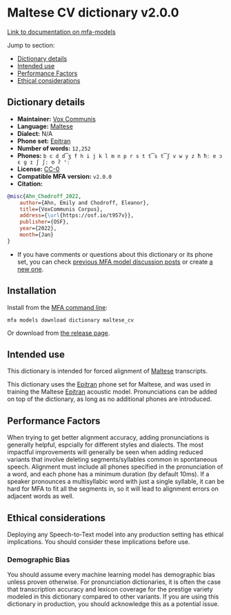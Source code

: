 
# Maltese CV dictionary v2.0.0

[Link to documentation on mfa-models](https://mfa-models.readthedocs.io/en/main/dictionary/maltese_cv.html)

Jump to section:

- [Dictionary details](#dictionary-details)
- [Intended use](#intended-use)
- [Performance Factors](#performance-factors)
- [Ethical considerations](#ethical-considerations)

## Dictionary details

- **Maintainer:** [Vox Communis](https://osf.io/t957v/)
- **Language:** [Maltese](https://en.wikipedia.org/wiki/Maltese_language)
- **Dialect:** N/A
- **Phone set:** [Epitran](https://github.com/dmort27/epitran)
- **Number of words:** `12,252`
- **Phones:** `b c d d͡ʒ f h i j k l m n p r s t t͡s t͡ʃ v w y z ħ ħː ɐ ɔ ɛ ɡ ɪ ʃ ʃː ʊ ʔ ˤː`
- **License:** [CC-0](https://creativecommons.org/publicdomain/zero/1.0/)
- **Compatible MFA version:** `v2.0.0`
- **Citation:**

```bibtex
@misc{Ahn_Chodroff_2022,
	author={Ahn, Emily and Chodroff, Eleanor},
	title={VoxCommunis Corpus},
	address={\url{https://osf.io/t957v}},
	publisher={OSF},
	year={2022},
	month={Jan}
}
```

- If you have comments or questions about this dictionary or its phone set, you can check [previous MFA model discussion posts](https://github.com/MontrealCorpusTools/mfa-models/discussions?discussions_q=Maltese+CV+dictionary+v2.0.0) or create [a new one](https://github.com/MontrealCorpusTools/mfa-models/discussions/new).

## Installation

Install from the [MFA command line](https://montreal-forced-aligner.readthedocs.io/en/latest/user_guide/models/index.html):

```
mfa models download dictionary maltese_cv
```

Or download from [the release page](https://github.com/MontrealCorpusTools/mfa-models/releases/tag/dictionary-maltese_cv-v2.0.0).

## Intended use

This dictionary is intended for forced alignment of [Maltese](https://en.wikipedia.org/wiki/Maltese_language) transcripts.

This dictionary uses the [Epitran](https://github.com/dmort27/epitran) phone set for Maltese, and was used in training the Maltese [Epitran](https://github.com/dmort27/epitran) acoustic model.
Pronunciations can be added on top of the dictionary, as long as no additional phones are introduced.

## Performance Factors

When trying to get better alignment accuracy, adding pronunciations is generally helpful, espcially for different styles and dialects.
The most impactful improvements will generally be seen when adding reduced variants that
involve deleting segments/syllables common in spontaneous speech.  Alignment must include all phones specified in the pronunciation of a word, and each phone has
a minimum duration (by default 10ms). If a speaker pronounces a multisyllabic word with just a single syllable, it can be hard for MFA to fit all the segments in,
so it will lead to alignment errors on adjacent words as well.

## Ethical considerations

Deploying any Speech-to-Text model into any production setting has ethical implications. You should consider these implications before use.

### Demographic Bias

You should assume every machine learning model has demographic bias unless proven otherwise.
For pronunciation dictionaries, it is often the case that transcription accuracy and lexicon coverage for the prestige variety modeled in this dictionary compared to other variants.
If you are using this dictionary in production, you should acknowledge this as a potential issue.
